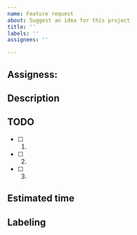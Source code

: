 ```yaml
---
name: Feature request
about: Suggest an idea for this project
title: ''
labels: ''
assignees: ''

---
```


## Assigness:

## Description

## TODO
- [ ] 1.
- [ ] 2.
- [ ] 3.

## Estimated time

## Labeling
